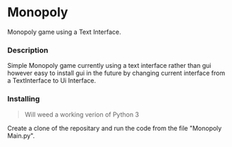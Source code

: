 # Monopoly
Monopoly game using a Text Interface.

### Description
Simple Monopoly game currently using a text interface rather than gui however easy to install gui in the future by changing current interface
from a TextInterface to Ui Interface.

### Installing
> Will weed a working verion of Python 3

Create a clone of the repositary and run the code from the file "Monopoly Main.py".
